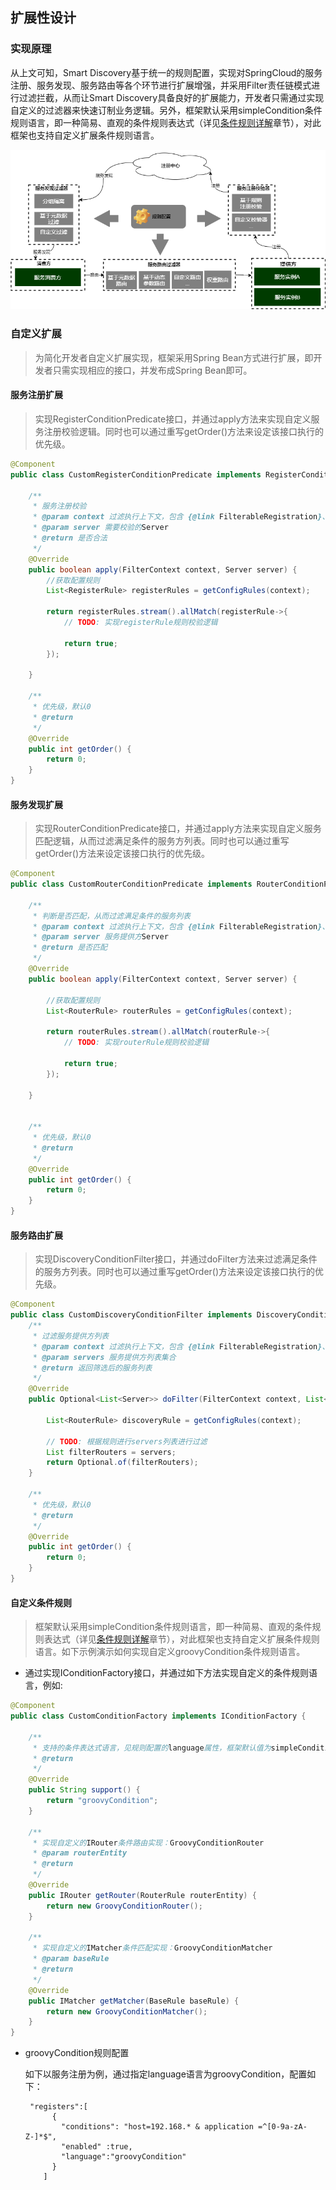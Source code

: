 ##  扩展性设计



### 实现原理

   从上文可知，Smart Discovery基于统一的规则配置，实现对SpringCloud的服务注册、服务发现、服务路由等各个环节进行扩展增强，并采用Filter责任链模式进行过滤拦截，从而让Smart Discovery具备良好的扩展能力，开发者只需通过实现自定义的过滤器来快速订制业务逻辑。另外，框架默认采用simpleCondition条件规则语言，即一种简易、直观的条件规则表达式（详见[条件规则详解](https://github.com/leonside/springleaf-cloud-smart-discovery/wiki/%E6%9D%A1%E4%BB%B6%E8%A7%84%E5%88%99%E8%AF%A6%E8%A7%A3)章节），对此框架也支持自定义扩展条件规则语言。



![](./image/扩展性设计.png)



### 自定义扩展

> 为简化开发者自定义扩展实现，框架采用Spring Bean方式进行扩展，即开发者只需实现相应的接口，并发布成Spring Bean即可。

#### 服务注册扩展

> 实现RegisterConditionPredicate接口，并通过apply方法来实现自定义服务注册校验逻辑。同时也可以通过重写getOrder()方法来设定该接口执行的优先级。

```java
@Component
public class CustomRegisterConditionPredicate implements RegisterConditionPredicate {

    /**
     * 服务注册校验
     * @param context 过滤执行上下文，包含 {@link FilterableRegistration}、{@link RuleCacher}、{@link DiscoveryProperties}
     * @param server 需要校验的Server
     * @return 是否合法
     */
    @Override
    public boolean apply(FilterContext context, Server server) {
        //获取配置规则
        List<RegisterRule> registerRules = getConfigRules(context);

        return registerRules.stream().allMatch(registerRule->{
            // TODO: 实现registerRule规则校验逻辑

            return true;
        });

    }

    /**
     * 优先级，默认0
     * @return
     */
    @Override
    public int getOrder() {
        return 0;
    }
}
```



#### 服务发现扩展

> 实现RouterConditionPredicate接口，并通过apply方法来实现自定义服务匹配逻辑，从而过滤满足条件的服务方列表。同时也可以通过重写getOrder()方法来设定该接口执行的优先级。

```java
@Component
public class CustomRouterConditionPredicate implements RouterConditionPredicate {

    /**
     * 判断是否匹配，从而过滤满足条件的服务列表
     * @param context 过滤执行上下文，包含 {@link FilterableRegistration}、{@link RuleCacher}、{@link DiscoveryProperties}
     * @param server 服务提供方Server
     * @return 是否匹配
     */
    @Override
    public boolean apply(FilterContext context, Server server) {

        //获取配置规则
        List<RouterRule> routerRules = getConfigRules(context);

        return routerRules.stream().allMatch(routerRule->{
            // TODO: 实现routerRule规则校验逻辑

            return true;
        });
        
    }


    /**
     * 优先级，默认0
     * @return
     */
    @Override
    public int getOrder() {
        return 0;
    }
}
```



#### 服务路由扩展

> 实现DiscoveryConditionFilter接口，并通过doFilter方法来过滤满足条件的服务方列表。同时也可以通过重写getOrder()方法来设定该接口执行的优先级。

```java
@Component
public class CustomDiscoveryConditionFilter implements DiscoveryConditionFilter {
    /**
     * 过滤服务提供方列表
     * @param context 过滤执行上下文，包含 {@link FilterableRegistration}、{@link RuleCacher}、{@link DiscoveryProperties}
     * @param servers 服务提供方列表集合
     * @return 返回筛选后的服务列表
     */
    @Override
    public Optional<List<Server>> doFilter(FilterContext context, List<? extends Server> servers) {

        List<RouterRule> discoveryRule = getConfigRules(context);

        // TODO: 根据规则进行servers列表进行过滤
        List filterRouters = servers;
        return Optional.of(filterRouters);
    }

    /**
     * 优先级，默认0
     * @return
     */
    @Override
    public int getOrder() {
        return 0;
    }
}
```



#### 自定义条件规则

> 框架默认采用simpleCondition条件规则语言，即一种简易、直观的条件规则表达式（详见[条件规则详解](https://github.com/leonside/springleaf-cloud-smart-discovery/wiki/%E6%9D%A1%E4%BB%B6%E8%A7%84%E5%88%99%E8%AF%A6%E8%A7%A3)章节），对此框架也支持自定义扩展条件规则语言。如下示例演示如何实现自定义groovyCondition条件规则语言。

- 通过实现IConditionFactory接口，并通过如下方法实现自定义的条件规则语言，例如:

```java
@Component
public class CustomConditionFactory implements IConditionFactory {

    /**
     * 支持的条件表达式语言，见规则配置的language属性，框架默认值为simpleCondition
     * @return
     */
    @Override
    public String support() {
        return "groovyCondition";
    }

    /**
     * 实现自定义的IRouter条件路由实现：GroovyConditionRouter
     * @param routerEntity
     * @return
     */
    @Override
    public IRouter getRouter(RouterRule routerEntity) {
        return new GroovyConditionRouter();
    }

    /**
     * 实现自定义的IMatcher条件匹配实现：GroovyConditionMatcher
     * @param baseRule
     * @return
     */
    @Override
    public IMatcher getMatcher(BaseRule baseRule) {
        return new GroovyConditionMatcher();
    }
}
```

- groovyCondition规则配置

  如下以服务注册为例，通过指定language语言为groovyCondition，配置如下：

  ```
   "registers":[
        {
          "conditions": "host=192.168.* & application =^[0-9a-zA-Z-]*$",
          "enabled" :true,
          "language":"groovyCondition"
        }
      ]
  ```

  

  